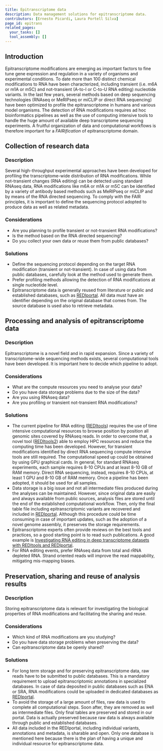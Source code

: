 ```yaml
---
title: Epitranscriptome data
description: Data management solutions for epitranscriptome data.
contributors: [Ernesto Picardi, Laura Portell Silva]
page_id: epitrans
related_pages: 
  your_tasks: []
  tool_assembly: []
---
```


## Introduction
Epitranscriptome modifications are emerging as important factors to fine tune gene expression and regulation in a variety of organisms and experimental conditions. To date more than 100 distinct chemical modifications to RNA have been characterized, including transient (i.e. m6A or m1A or m5C) and not-transient (A-to-I or C-to-U RNA editing) nucleotide variants. In the last few years, several methods based on deep sequencing technologies (RNAseq or MeRIPseq or miCLIP or direct RNA sequencing) have been optimized to profile the epitranscriptome in humans and various model organisms. The detection of RNA modifications requires ad hoc bioinformatics pipelines as well as the use of computing intensive tools to handle the huge amount of available deep transcriptome sequencing experiments. A fruitful organization of data and computational workflows is therefore important for a *FAIRification* of epitranscriptome domain.

## Collection of research data
 
### Description
Several high-throughput experimental approaches have been developed for profiling the transcriptome-wide distribution of RNA modifications. While not-transient changes (RNA editing) can be detected using standard RNAseq data, RNA modifications like m6A or m1A or m5C can be identified by a variety of antibody based methods such as MeRIPseq or miCLIP and by means of the RNA directed sequencing. To comply with the FAIR principles, it is important to define the sequencing protocol adopted to produce data as well as related metadata. 

### Considerations
- Are you planning to profile transient or not-transient RNA modifications?
- Is the method based on the RNA directed sequencing?
- Do you collect your own data or reuse them from public databases?

### Solutions
- Define the sequencing protocol depending on the target RNA modification (transient or not-transient). In case of using data from public databases, carefully look at the method used to generate them.
- Prefer profiling methods allowing the detection of RNA modifications at single nucleotide level.
- Epitranscriptome data is generally reused from literature or public and established databases, such as [REDIportal](http://srv00.recas.ba.infn.it/atlas/). All data must have an identifier depending on the original database that comes from. The source database is used also to retrieve metadata.

## Processing and analysis of epitranscriptome data

### Description
Epitranscriptome is a novel field and in rapid expansion. Since a variety of transcriptome-wide sequencing methods exists, several computational tools have been developed. It is important here to decide which pipeline to adopt.

### Considerations
- What are the compute resources you need to analyse your data?
- Do you have data storage problems due to the size of the data?
- Are you using RNAseq data?
- Are you profiling or transient not-transient RNA modifications?

### Solutions
- The current pipeline for RNA editing ([REDItools](https://github.com/BioinfoUNIBA/REDItools)) requires the use of time intensive computational resources to browse position by position all genomic sites covered by RNAseq reads. In order to overcome that, a novel tool ([REDItools2](https://github.com/BioinfoUNIBA/REDItools2)) able to employ HPC resources and reduce the computing time has been developed. However, for transient modifications identified by direct RNA sequencing compute intensive tools are still required. The computational speed up could be obtained by using GPU graphical cards. In general, for standard RNAseq experiments, each sample requires 8-10 CPUs and at least 8-10 GB of RAM memory. Direct RNA sequencing, instead, requires 8-10 CPUs, at least 1 GPU and 8-10 GB of RAM memory. Once a pipeline has been adopted, it should be used for all samples.
- Data storage is a big issue and not all intermediate files produced during the analyses can be maintained. However, since original data are easily and always available from public sources, analysis files are stored until the end of the established computational workflow. Then, only the final table file including epitranscriptomic variants are recovered and included in [REDIportal](http://srv00.recas.ba.infn.it/atlas/). Although this procedure could be time consuming in case of important updates, such as the adoption of a novel genome assembly, it preserves the storage requirements.
- Epitranscriptome experts often provide reviews on the best tools and practices, so a good starting point is to read such publications. A good example is [Investigating RNA editing in deep transcriptome datasets with REDItools and REDIportal](https://www.nature.com/articles/s41596-019-0279-7).
- For RNA editing events, prefer RNAseq data from total and rRNA depleted RNA. Strand oriented reads will improve the read mappability, mitigating mis-mapping biases.

## Preservation, sharing and reuse of analysis results

### Description
Storing epitranscriptome data is relevant for investigating the biological properties of RNA modifications and facilitating the sharing and reuse.

### Considerations
- Which kind of RNA modifications are you studying?
- Do you have data storage problems when preserving the data?
- Can epitranscriptome data be openly shared?

### Solutions
- For long term storage and for preserving epitranscriptome data, raw reads have to be submitted to public databases. This is a mandatory requirement to upload epitranscriptomic annotations in specialized databases. In case of data deposited in public databases such as ENA or SRA, RNA modifications could be uploaded in dedicated databases as [REDIportal](http://srv00.recas.ba.infn.it/atlas/).
- To avoid the storage of a large amount of files, raw data is used to complete all computational steps. Soon after, they are removed as well as intermediate files. Only final tables are preserved and stored in our portal. Data is actually preserved because raw data is always available through public and established databases.
- All data included in the REDIportal, including individual variants, annotations and metadata, is sharable and open. Only one database is mentioned here because there is the plan of having a unique and individual resource for epitranscriptome data.
